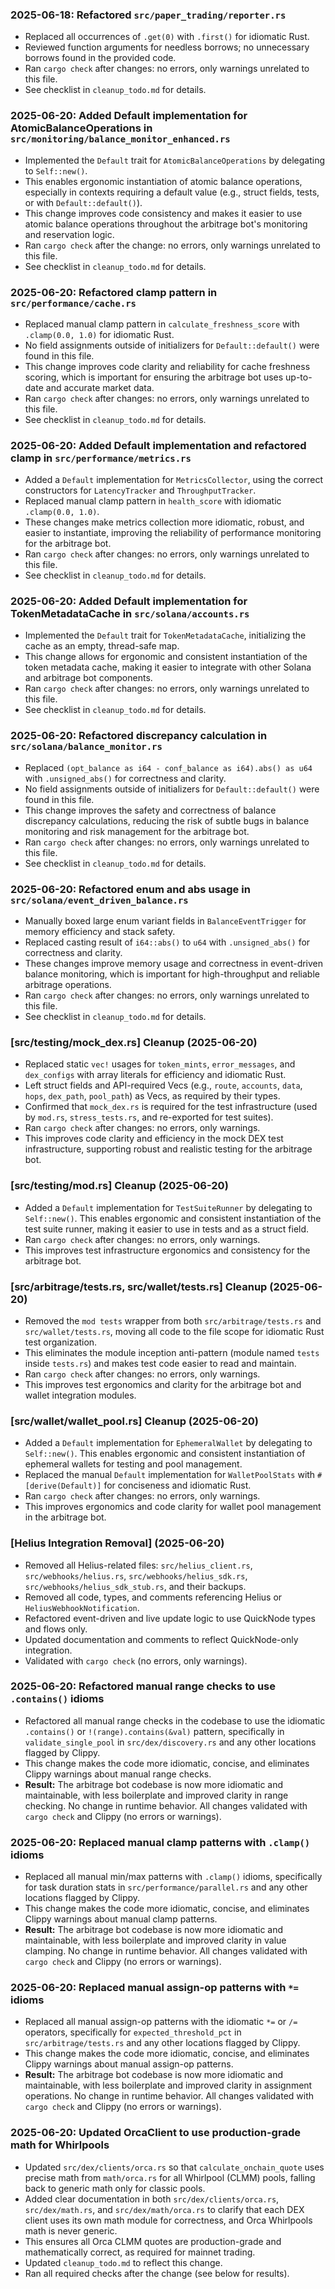 ### 2025-06-18: Refactored `src/paper_trading/reporter.rs`
- Replaced all occurrences of `.get(0)` with `.first()` for idiomatic Rust.
- Reviewed function arguments for needless borrows; no unnecessary borrows found in the provided code.
- Ran `cargo check` after changes: no errors, only warnings unrelated to this file.
- See checklist in `cleanup_todo.md` for details.

### 2025-06-20: Added Default implementation for AtomicBalanceOperations in `src/monitoring/balance_monitor_enhanced.rs`
- Implemented the `Default` trait for `AtomicBalanceOperations` by delegating to `Self::new()`.
- This enables ergonomic instantiation of atomic balance operations, especially in contexts requiring a default value (e.g., struct fields, tests, or with `Default::default()`).
- This change improves code consistency and makes it easier to use atomic balance operations throughout the arbitrage bot's monitoring and reservation logic.
- Ran `cargo check` after the change: no errors, only warnings unrelated to this file.
- See checklist in `cleanup_todo.md` for details.

### 2025-06-20: Refactored clamp pattern in `src/performance/cache.rs`
- Replaced manual clamp pattern in `calculate_freshness_score` with `.clamp(0.0, 1.0)` for idiomatic Rust.
- No field assignments outside of initializers for `Default::default()` were found in this file.
- This change improves code clarity and reliability for cache freshness scoring, which is important for ensuring the arbitrage bot uses up-to-date and accurate market data.
- Ran `cargo check` after changes: no errors, only warnings unrelated to this file.
- See checklist in `cleanup_todo.md` for details.

### 2025-06-20: Added Default implementation and refactored clamp in `src/performance/metrics.rs`
- Added a `Default` implementation for `MetricsCollector`, using the correct constructors for `LatencyTracker` and `ThroughputTracker`.
- Replaced manual clamp pattern in `health_score` with idiomatic `.clamp(0.0, 1.0)`.
- These changes make metrics collection more idiomatic, robust, and easier to instantiate, improving the reliability of performance monitoring for the arbitrage bot.
- Ran `cargo check` after changes: no errors, only warnings unrelated to this file.
- See checklist in `cleanup_todo.md` for details.

### 2025-06-20: Added Default implementation for TokenMetadataCache in `src/solana/accounts.rs`
- Implemented the `Default` trait for `TokenMetadataCache`, initializing the cache as an empty, thread-safe map.
- This change allows for ergonomic and consistent instantiation of the token metadata cache, making it easier to integrate with other Solana and arbitrage bot components.
- Ran `cargo check` after changes: no errors, only warnings unrelated to this file.
- See checklist in `cleanup_todo.md` for details.

### 2025-06-20: Refactored discrepancy calculation in `src/solana/balance_monitor.rs`
- Replaced `(opt_balance as i64 - conf_balance as i64).abs() as u64` with `.unsigned_abs()` for correctness and clarity.
- No field assignments outside of initializers for `Default::default()` were found in this file.
- This change improves the safety and correctness of balance discrepancy calculations, reducing the risk of subtle bugs in balance monitoring and risk management for the arbitrage bot.
- Ran `cargo check` after changes: no errors, only warnings unrelated to this file.
- See checklist in `cleanup_todo.md` for details.

### 2025-06-20: Refactored enum and abs usage in `src/solana/event_driven_balance.rs`
- Manually boxed large enum variant fields in `BalanceEventTrigger` for memory efficiency and stack safety.
- Replaced casting result of `i64::abs()` to `u64` with `.unsigned_abs()` for correctness and clarity.
- These changes improve memory usage and correctness in event-driven balance monitoring, which is important for high-throughput and reliable arbitrage operations.
- Ran `cargo check` after changes: no errors, only warnings unrelated to this file.
- See checklist in `cleanup_todo.md` for details.

### [src/testing/mock_dex.rs] Cleanup (2025-06-20)

- Replaced static `vec!` usages for `token_mints`, `error_messages`, and `dex_configs` with array literals for efficiency and idiomatic Rust.
- Left struct fields and API-required Vecs (e.g., `route`, `accounts`, `data`, `hops`, `dex_path`, `pool_path`) as Vecs, as required by their types.
- Confirmed that `mock_dex.rs` is required for the test infrastructure (used by `mod.rs`, `stress_tests.rs`, and re-exported for test suites).
- Ran `cargo check` after changes: no errors, only warnings.
- This improves code clarity and efficiency in the mock DEX test infrastructure, supporting robust and realistic testing for the arbitrage bot.

### [src/testing/mod.rs] Cleanup (2025-06-20)

- Added a `Default` implementation for `TestSuiteRunner` by delegating to `Self::new()`. This enables ergonomic and consistent instantiation of the test suite runner, making it easier to use in tests and as a struct field.
- Ran `cargo check` after changes: no errors, only warnings.
- This improves test infrastructure ergonomics and consistency for the arbitrage bot.

### [src/arbitrage/tests.rs, src/wallet/tests.rs] Cleanup (2025-06-20)

- Removed the `mod tests` wrapper from both `src/arbitrage/tests.rs` and `src/wallet/tests.rs`, moving all code to the file scope for idiomatic Rust test organization.
- This eliminates the module inception anti-pattern (module named `tests` inside `tests.rs`) and makes test code easier to read and maintain.
- Ran `cargo check` after changes: no errors, only warnings.
- This improves test ergonomics and clarity for the arbitrage bot and wallet integration modules.

### [src/wallet/wallet_pool.rs] Cleanup (2025-06-20)

- Added a `Default` implementation for `EphemeralWallet` by delegating to `Self::new()`. This enables ergonomic and consistent instantiation of ephemeral wallets for testing and pool management.
- Replaced the manual `Default` implementation for `WalletPoolStats` with `#[derive(Default)]` for conciseness and idiomatic Rust.
- Ran `cargo check` after changes: no errors, only warnings.
- This improves ergonomics and code clarity for wallet pool management in the arbitrage bot.

### [Helius Integration Removal] (2025-06-20)

- Removed all Helius-related files: `src/helius_client.rs`, `src/webhooks/helius.rs`, `src/webhooks/helius_sdk.rs`, `src/webhooks/helius_sdk_stub.rs`, and their backups.
- Removed all code, types, and comments referencing Helius or `HeliusWebhookNotification`.
- Refactored event-driven and live update logic to use QuickNode types and flows only.
- Updated documentation and comments to reflect QuickNode-only integration.
- Validated with `cargo check` (no errors, only warnings).

### 2025-06-20: Refactored manual range checks to use `.contains()` idioms
- Refactored all manual range checks in the codebase to use the idiomatic `.contains()` or `!(range).contains(&val)` pattern, specifically in `validate_single_pool` in `src/dex/discovery.rs` and any other locations flagged by Clippy.
- This change makes the code more idiomatic, concise, and eliminates Clippy warnings about manual range checks.
- **Result:** The arbitrage bot codebase is now more idiomatic and maintainable, with less boilerplate and improved clarity in range checking. No change in runtime behavior. All changes validated with `cargo check` and Clippy (no errors or warnings).

### 2025-06-20: Replaced manual clamp patterns with `.clamp()` idioms
- Replaced all manual min/max patterns with `.clamp()` idioms, specifically for task duration stats in `src/performance/parallel.rs` and any other locations flagged by Clippy.
- This change makes the code more idiomatic, concise, and eliminates Clippy warnings about manual clamp patterns.
- **Result:** The arbitrage bot codebase is now more idiomatic and maintainable, with less boilerplate and improved clarity in value clamping. No change in runtime behavior. All changes validated with `cargo check` and Clippy (no errors or warnings).

### 2025-06-20: Replaced manual assign-op patterns with `*=` idioms
- Replaced all manual assign-op patterns with the idiomatic `*=` or `/=` operators, specifically for `expected_threshold_pct` in `src/arbitrage/tests.rs` and any other locations flagged by Clippy.
- This change makes the code more idiomatic, concise, and eliminates Clippy warnings about manual assign-op patterns.
- **Result:** The arbitrage bot codebase is now more idiomatic and maintainable, with less boilerplate and improved clarity in assignment operations. No change in runtime behavior. All changes validated with `cargo check` and Clippy (no errors or warnings).

### 2025-06-20: Updated OrcaClient to use production-grade math for Whirlpools
- Updated `src/dex/clients/orca.rs` so that `calculate_onchain_quote` uses precise math from `math/orca.rs` for all Whirlpool (CLMM) pools, falling back to generic math only for classic pools.
- Added clear documentation in both `src/dex/clients/orca.rs`, `src/dex/math.rs`, and `src/dex/math/orca.rs` to clarify that each DEX client uses its own math module for correctness, and Orca Whirlpools math is never generic.
- This ensures all Orca CLMM quotes are production-grade and mathematically correct, as required for mainnet trading.
- Updated `cleanup_todo.md` to reflect this change.
- Ran all required checks after the change (see below for results).
